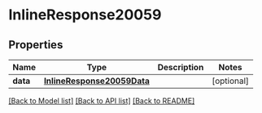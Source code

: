 # InlineResponse20059

## Properties
Name | Type | Description | Notes
------------ | ------------- | ------------- | -------------
**data** | [**InlineResponse20059Data**](InlineResponse20059Data.md) |  | [optional] 

[[Back to Model list]](../README.md#documentation-for-models) [[Back to API list]](../README.md#documentation-for-api-endpoints) [[Back to README]](../README.md)

